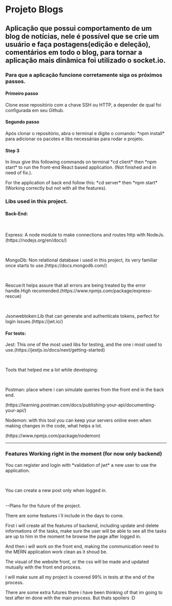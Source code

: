 <h1>Projeto Blogs</h1> 

<h2>Aplicação que possui comportamento de um blog de notícias, nele é possível que se crie um usuário e faça postagens(edição e deleção), comentários em todo o blog, para tornar a aplicação mais dinâmica foi utilizado o socket.io.</h2>

<h3>Para que a aplicação funcione corretamente siga os próximos passos.</h3>

<h4>Primeiro passo</h4>
<p>Clone esse repositório com a chave SSH ou HTTP, a depender de qual foi configurada em seu Github.</p>

<h4>Segundo passo</h4>
<p>Após clonar o repositório, abra o terminal e digite o comando: *npm install* para adicionar os pacotes e libs necessárias para rodar o projeto.

<h4>Step 3</h4>
<p>In linux give this following commands on terminal *cd client* then *npm start* to run the front-end React based application. (Not finished and in need of fix.).</p>
<p>For the application of back end follow this: *cd server* then *npm start* (Working correctly but not with all the features).</p>

<h3>Libs used in this project.</h3>
<h4>Back-End:</h4>
<br>
<p>Express: A node module to make connections and routes http with NodeJs.(https://nodejs.org/en/docs/)</p>
<br>
<p>MongoDb: Non relational database i used in this project, its very familiar once starts to use.(https://docs.mongodb.com/)</p>
<br>
<p>Rescue:It helps assure that all errors are being treated by the error handle.High recomended.(https://www.npmjs.com/package/express-rescue)</p>
<br>
<p>Jsonwebtoken:Lib that can generate and authenticate tokens, perfect for login issues.(https://jwt.io/)</p>

<h4>For tests:</h4>
<p>Jest: This one of the most used libs for testing, and the one i most used to use.(https://jestjs.io/docs/next/getting-started)</p>
<br>
<p>Tools that helped me a lot while developing:</p>
<br>
<p>Postman: place where i can simulate queries from the front end in the back end.</p>
(https://learning.postman.com/docs/publishing-your-api/documenting-your-api/)
<br>
<p>Nodemon: with this tool you can keep your servers online even when making changes in the code, what helps a lot.</p>
(https://www.npmjs.com/package/nodemon)
<br>

**************************************************

<h3>Features Working right in the moment (for now only backend)</h3>

<p>You can register and login with *validation of jwt* a new user to use the application.</p>
<br>
<p>You can create a new post only when logged in.</p>
<br>
--Plans for the future of the project.

<p>There are some features i`ll include in the days to come.</p>

<p>First i will create all the features of backend, including update and delete informations of the tasks, make sure the user will be able to see all the tasks are up to him in the moment he browse the page after logged in.</p>

<p>And then i will work on the front end, making the communication need to the MERN application work clean as it shoud be.</p>

<p>The visual of the website front, or the css will be made and updated mutually with the front end process.</p>

<p>I will make sure all my project is covered 99% in tests at the end of the process.</p>

<p>There are some extra futures there i have been thinking of that im going to test after im done with the main process. But thats spoilers :D</p>
